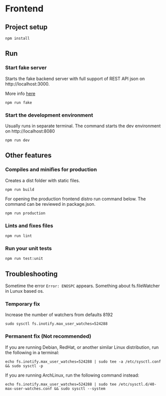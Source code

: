 # Frontend

## Project setup
```
npm install
```

## Run
### Start fake server
Starts the fake backend server with full support of REST API json on http://localhost:3000. 

More info [here](https://github.com/typicode/json-server)
```
npm run fake
```

### Start the development environment
Usually runs in separate terminal. 
The command starts the dev environment on http://localhost:8080
```
npm run dev
```

## Other features
### Compiles and minifies for production
Creates a dist folder with static files.
```
npm run build
```
For opening the production frontend distro run command below.
The command can be reviewed in package.json.
```
npm run production
```
### Lints and fixes files
```
npm run lint
```
### Run your unit tests
```
npm run test:unit
```
## Troubleshooting
Sometime the error `Error: ENOSPC` appears.
Something about fs.fileWatcher in Lunux based os.

### Temporary fix
Increase the number of watchers from defaults 8192
```
sudo sysctl fs.inotify.max_user_watches=524288
```

### Permanent fix (Not recommended)
If you are running Debian, RedHat, or another similar Linux distribution, run the following in a terminal:
```
echo fs.inotify.max_user_watches=524288 | sudo tee -a /etc/sysctl.conf && sudo sysctl -p
```
If you are running ArchLinux, run the following command instead:
```
echo fs.inotify.max_user_watches=524288 | sudo tee /etc/sysctl.d/40-max-user-watches.conf && sudo sysctl --system
```

